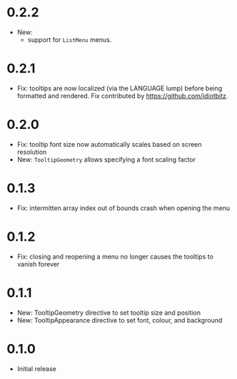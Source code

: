 # 0.2.2

- New:
  - support for `ListMenu` menus.

# 0.2.1

- Fix: tooltips are now localized (via the LANGUAGE lump) before being formatted and rendered. Fix contributed by <https://github.com/idiotbitz>.

# 0.2.0

- Fix: tooltip font size now automatically scales based on screen resolution
- New: `TooltipGeometry` allows specifying a font scaling factor

# 0.1.3

- Fix: intermitten array index out of bounds crash when opening the menu

# 0.1.2

- Fix: closing and reopening a menu no longer causes the tooltips to vanish forever

# 0.1.1

- New: TooltipGeometry directive to set tooltip size and position
- New: TooltipAppearance directive to set font, colour, and background

# 0.1.0

- Initial release
